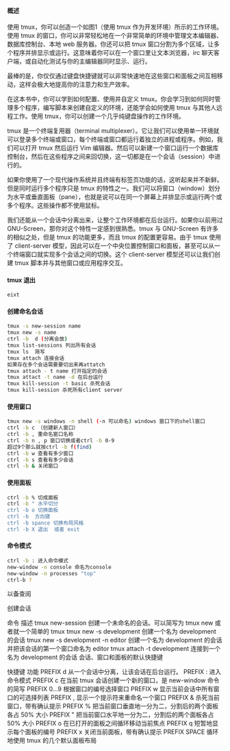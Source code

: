 

#### 概述

使用 tmux，你可以创造一个如图1（使用 tmux 作为开发环境）所示的工作环境。使用 tmux 的窗口，你可以非常轻松地在一个非常简单的环境中管理文本编辑器、数据库控制台、本地 web 服务器。你还可以把 tmux 窗口分割为多个区域，让多个程序并排显示或运行。这意味着你可以在一个窗口里让文本浏览器，irc 聊天客户端，或自动化测试与你的主编辑器同时显示、运行。

最棒的是，你仅仅通过键盘快捷键就可以非常快速地在这些窗口和面板之间互相移动，这样会极大地提高你的注意力和生产效率。

在这本书中，你可以学到如何配置、使用并自定义 tmux。你会学习到如何同时管理多个程序，编写脚本来创建自定义的环境，还能学会如何使用 tmux 与其他人远程工作。使用 tmux，你可以创建一个几乎纯键盘操作的工作环境。

tmux 是一个终端复用器（terminal multiplexer）。它让我们可以使用单一环境就可以登录多个终端或窗口，每个终端或窗口都运行着独立的进程或程序。例如，我们可以打开 tmux 然后运行 Vim 编辑器。然后可以新建一个窗口运行一个数据库控制台，然后在这些程序之间来回切换，这一切都是在一个会话（session）中进行的。

如果你使用了一个现代操作系统并且终端有标签页功能的话，这听起来并不新鲜。但是同时运行多个程序只是 tmux 的特性之一。我们可以将窗口（window）划分为水平或垂直面板（pane），也就是说可以在同一个屏幕上并排显示或运行两个或多个程序。这些操作都不使用鼠标。

我们还能从一个会话中分离出来，让整个工作环境都在后台运行。如果你以前用过 GNU-Screen，那你对这个特性一定感到很熟悉。tmux 与 GNU-Screen 有许多的相似之处，但是 tmux 的功能更多，而且 tmux 的配置更容易。由于 tmux 使用了 client-server 模型，因此可以在一个中央位置控制窗口和面板，甚至可以从一个终端窗口就实现多个会话之间的切换。这个 client-server 模型还可以让我们创建 tmux 脚本并与其他窗口或应用程序交互。
#### tmux 退出
```bash
eixt
```

#### 创建命名会话

```bash
tmux -s new-session name
tmux new -s name
ctrl -b  d (分离会放)
tmux list-sessions 列出所有会话
tmux ls  简写
tmux attach 连接会话
如果存在多个会话需要要切出来再attatch
tmux attach - t name 打开指定的会话
tmux attact -t name -d 在后台运行
tmux kill-session -t basic 杀死会话
tmux kill-session 杀死所有client server
```
#### 使用窗口

```bash
tmux new -s windows -n shell (-n 可以命名) windows 窗口下的shell窗口
ctrl -b c （创建新人窗口）
ctrl -b , 重命名窗口名称
ctrl -b n , p 窗口切换或者ctrl -b 0-9
超过9个那么就按ctrl -b f(find)
ctrl -b w 查看有多少窗口
ctrl -b s 查看有多少会话
ctrl -b & 关闭窗口
```

#### 使用面板

```bash
ctrl -b % 切成面板
ctrl -b " 水平切分
ctrl -b o 切换面板
ctrl -b  方向键
ctrl -b spance 切换布局风格
ctrl -b X 退出  或者 exit

```
#### 命令模式

```bash
ctrl -b : 进入命令模式
new-window -n console 命名为console
new-window -n processes "top"
ctrl-b ?
```
以备查阅

创建会话

命令	描述
tmux new-session	创建一个未命名的会话。可以简写为 tmux new 或者就一个简单的 tmux
tmux new -s development	创建一个名为 development 的会话
tmux new -s development -n editor	创建一个名为 development 的会话并把该会话的第一个窗口命名为 editor
tmux attach -t development	连接到一个名为 development 的会话
会话、窗口和面板的默认快捷键

快捷键	功能
PREFIX d	从一个会话中分离，让该会话在后台运行。
PREFIX :	进入命令模式
PREFIX c	在当前 tmux 会话创建一个新的窗口，是 new-window 命令的简写
PREFIX 0...9	根据窗口的编号选择窗口
PREFIX w	显示当前会话中所有窗口的可选择列表
PREFIX ,	显示一个提示符来重命名一个窗口
PREFIX &	杀死当前窗口，带有确认提示
PREFIX %	把当前窗口垂直地一分为二，分割后的两个面板各占 50% 大小
PREFIX "	把当前窗口水平地一分为二，分割后的两个面板各占 50% 大小
PREFIX o	在已打开的面板之间循环移动当前焦点
PREFIX q	短暂地显示每个面板的编号
PREFIX x	关闭当前面板，带有确认提示
PREFIX SPACE	循环地使用 tmux 的几个默认面板布局

